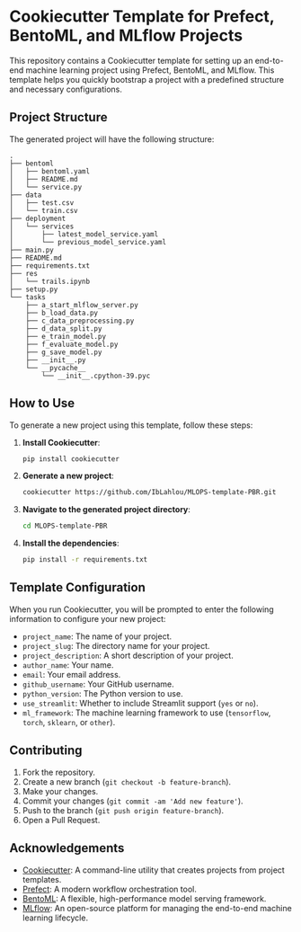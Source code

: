 # Cookiecutter Template for Prefect, BentoML, and MLflow Projects

This repository contains a Cookiecutter template for setting up an end-to-end machine learning project using Prefect, BentoML, and MLflow. This template helps you quickly bootstrap a project with a predefined structure and necessary configurations.

## Project Structure

The generated project will have the following structure:

```plaintext
.
├── bentoml
│   ├── bentoml.yaml
│   ├── README.md
│   └── service.py
├── data
│   ├── test.csv
│   └── train.csv
├── deployment
│   └── services
│       ├── latest_model_service.yaml
│       └── previous_model_service.yaml
├── main.py
├── README.md
├── requirements.txt
├── res
│   └── trails.ipynb
├── setup.py
└── tasks
    ├── a_start_mlflow_server.py
    ├── b_load_data.py
    ├── c_data_preprocessing.py
    ├── d_data_split.py
    ├── e_train_model.py
    ├── f_evaluate_model.py
    ├── g_save_model.py
    ├── __init__.py
    └── __pycache__
        └── __init__.cpython-39.pyc
```

## How to Use

To generate a new project using this template, follow these steps:

1. **Install Cookiecutter**:
    ```bash
    pip install cookiecutter
    ```

2. **Generate a new project**:
    ```bash
    cookiecutter https://github.com/IbLahlou/MLOPS-template-PBR.git
    ```

3. **Navigate to the generated project directory**:
    ```bash
    cd MLOPS-template-PBR
    ```

4. **Install the dependencies**:
    ```bash
    pip install -r requirements.txt
    ```

## Template Configuration

When you run Cookiecutter, you will be prompted to enter the following information to configure your new project:

- `project_name`: The name of your project.
- `project_slug`: The directory name for your project.
- `project_description`: A short description of your project.
- `author_name`: Your name.
- `email`: Your email address.
- `github_username`: Your GitHub username.
- `python_version`: The Python version to use.
- `use_streamlit`: Whether to include Streamlit support (`yes` or `no`).
- `ml_framework`: The machine learning framework to use (`tensorflow`, `torch`, `sklearn`, or `other`).

## Contributing

1. Fork the repository.
2. Create a new branch (`git checkout -b feature-branch`).
3. Make your changes.
4. Commit your changes (`git commit -am 'Add new feature'`).
5. Push to the branch (`git push origin feature-branch`).
6. Open a Pull Request.

## Acknowledgements

- [Cookiecutter](https://github.com/cookiecutter/cookiecutter): A command-line utility that creates projects from project templates.
- [Prefect](https://www.prefect.io/): A modern workflow orchestration tool.
- [BentoML](https://www.bentoml.com/): A flexible, high-performance model serving framework.
- [MLflow](https://mlflow.org/): An open-source platform for managing the end-to-end machine learning lifecycle.
